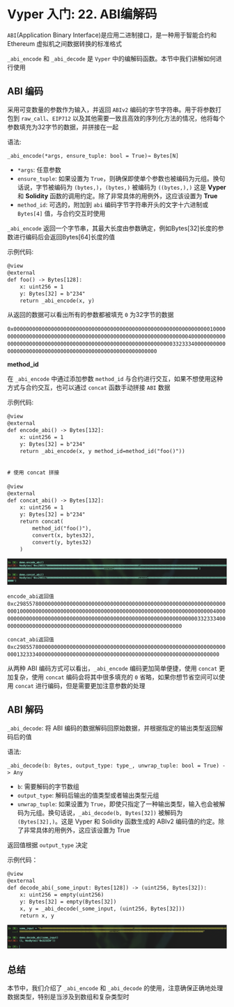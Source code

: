 # Vyper 入门: 22. ABI编解码

`ABI`(Application Binary Interface)是应用二进制接口，是一种用于智能合约和 Ethereum 虚拟机之间数据转换的标准格式

`_abi_encode` 和 `_abi_decode` 是 `Vyper` 中的编解码函数。本节中我们讲解如何进行使用


## ABI 编码
采用可变数量的参数作为输入，并返回 `ABIv2` 编码的字节字符串。用于将参数打包到 `raw_call`、`EIP712` 以及其他需要一致且高效的序列化方法的情况，他将每个参数填充为32字节的数据，并拼接在一起

语法:

```
_abi_encode(*args, ensure_tuple: bool = True)→ Bytes[N]
```
- `*args`: 任意参数
- `ensure_tuple`: 如果设置为 `True`，则确保即使单个参数也被编码为元组。换句话说，字节被编码为 `(bytes,)`，`(bytes,)` 被编码为 `((bytes,),)` 这是 **Vyper** 和 **Solidity** 函数的调用约定。除了非常具体的用例外，这应该设置为 **True**
- `method_id`: 可选的，附加到 `abi` 编码字节字符串开头的文字十六进制或 `Bytes[4]` 值，与合约交互时使用

`_abi_encode` 返回一个字节串，其最大长度由参数确定，例如Bytes[32]长度的参数进行编码后会返回Bytes[64]长度的值

示例代码:
```
@view
@external
def foo() -> Bytes[128]:
    x: uint256 = 1
    y: Bytes[32] = b"234"
    return _abi_encode(x, y)
```


从返回的数据可以看出所有的参数都被填充 `0` 为32字节的数据

`0x0000000000000000000000000000000000000000000000000000000000000001000000000000000000000000000000000000000000000000000000000000004000000000000000000000000000000000000000000000000000000000000000033233340000000000000000000000000000000000000000000000000000000000`


**method_id**

在 `_abi_encode` 中通过添加参数 `method_id` 与合约进行交互，如果不想使用这种方式与合约交互，也可以通过 `concat` 函数手动拼接 `ABI` 数据

示例代码:

```
@view
@external
def encode_abi() -> Bytes[132]:
    x: uint256 = 1
    y: Bytes[32] = b"234"
    return _abi_encode(x, y method_id=method_id("foo()"))


# 使用 concat 拼接

@view
@external
def concat_abi() -> Bytes[132]:
    x: uint256 = 1
    y: Bytes[32] = b"234"
    return concat(
        method_id("foo()"),
        convert(x, bytes32),
        convert(y, bytes32)
    )
```

![_abi_encode](./image/abi_encode.png)


`encode_abi返回值`
`0xc29855780000000000000000000000000000000000000000000000000000000000000001000000000000000000000000000000000000000000000000000000000000004000000000000000000000000000000000000000000000000000000000000000033233340000000000000000000000000000000000000000000000000000000000`

`concat_abi返回值`
`0xc298557800000000000000000000000000000000000000000000000000000000000000013233340000000000000000000000000000000000000000000000000000000000`

从两种 ABI 编码方式可以看出，`_abi_encode` 编码更加简单便捷，使用 `concat` 更加复杂，使用 `concat` 编码会将其中很多填充的 `0` 省略，如果你想节省空间可以使用 `concat` 进行编码，但是需要更加注意参数的处理



## ABI 解码

`_abi_decode`: 将 ABI 编码的数据解码回原始数据，并根据指定的输出类型返回解码后的值

语法:
```
_abi_decode(b: Bytes, output_type: type_, unwrap_tuple: bool = True) -> Any
```

- `b`: 需要解码的字节数组
- `output_type`: 解码后输出的值类型或者输出类型元组
- `unwrap_tuple`: 如果设置为 `True`，即使只指定了一种输出类型，输入也会被解码为元组。换句话说，`_abi_decode(b, Bytes[32])` 被解码为 `(Bytes[32],)`。这是 Vyper 和 Solidity 函数生成的 ABIv2 编码值的约定。除了非常具体的用例外，这应该设置为 True

返回值根据 `output_type` 决定

示例代码：

```
@view
@external
def decode_abi(_some_input: Bytes[128]) -> (uint256, Bytes[32]):
    x: uint256 = empty(uint256)
    y: Bytes[32] = empty(Bytes[32])
    x, y = _abi_decode(_some_input, (uint256, Bytes[32]))
    return x, y
```

![_abi_decode](./image/abi_decode.png)


## 总结
本节中，我们介绍了 `_abi_encode` 和 `_abi_decode` 的使用，注意确保正确地处理数据类型，特别是当涉及到数组和复杂类型时